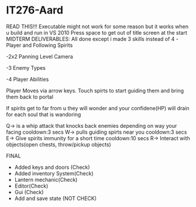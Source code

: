 # IT276-Aard
READ THIS!!!
Executable might not work for some reason but it works when u build and run in VS 2010
Press space to get out of title screen at the start
MIDTERM DELIVERABLES:
All done except i made 3 skills instead of 4 
-Player and Following Spirits

-2x2 Panning Level Camera

-3 Enemy Types

-4 Player Abilities

Player Moves via arrow keys. Touch spirts to start guiding them and bring them back to portal

If spirits get to far from u they will wonder and your confidene(HP) will drain for each soul that is wandoring

Q-> is a whip attack that knocks back enemies depending on way your facing  cooldown:3 secs
W-> pulls guiding spirts near you   cooldown:3 secs
E-> Give spirits immunity for a short time  cooldown:10 secs
R-> Interact with objects(open chests, throw/pickup objects)

FINAL
- Added keys and doors (Check)
- Added inventory System(Check)
- Lantern mechanic(Check)
- Editor(Check)
- Gui (Check)
- Add and save state (NOT CHECK)
